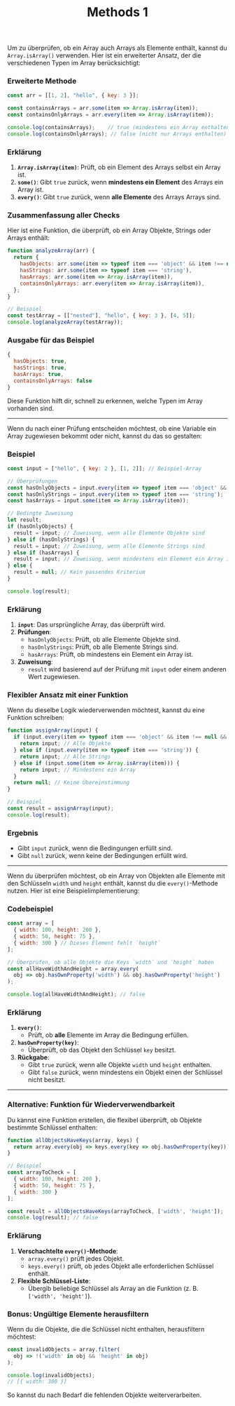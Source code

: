 ﻿---
title: Methods 1
sidebar_label: Methods 1
sidebar_position: 91
---



Um zu überprüfen, ob ein Array auch Arrays als Elemente enthält, kannst du `Array.isArray()` verwenden. Hier ist ein erweiterter Ansatz, der die verschiedenen Typen im Array berücksichtigt:

### Erweiterte Methode
```javascript
const arr = [[1, 2], "hello", { key: 3 }];

const containsArrays = arr.some(item => Array.isArray(item));
const containsOnlyArrays = arr.every(item => Array.isArray(item));

console.log(containsArrays);    // true (mindestens ein Array enthalten)
console.log(containsOnlyArrays); // false (nicht nur Arrays enthalten)
```

### Erklärung
1. **`Array.isArray(item)`**: Prüft, ob ein Element des Arrays selbst ein Array ist.
2. **`some()`**: Gibt `true` zurück, wenn **mindestens ein Element** des Arrays ein Array ist.
3. **`every()`**: Gibt `true` zurück, wenn **alle Elemente** des Arrays Arrays sind.

### Zusammenfassung aller Checks
Hier ist eine Funktion, die überprüft, ob ein Array Objekte, Strings oder Arrays enthält:

```javascript
function analyzeArray(arr) {
  return {
    hasObjects: arr.some(item => typeof item === 'object' && item !== null && !Array.isArray(item)),
    hasStrings: arr.some(item => typeof item === 'string'),
    hasArrays: arr.some(item => Array.isArray(item)),
    containsOnlyArrays: arr.every(item => Array.isArray(item)),
  };
}

// Beispiel
const testArray = [["nested"], "hello", { key: 3 }, [4, 5]];
console.log(analyzeArray(testArray));
```

### Ausgabe für das Beispiel
```javascript
{
  hasObjects: true,
  hasStrings: true,
  hasArrays: true,
  containsOnlyArrays: false
}
```

Diese Funktion hilft dir, schnell zu erkennen, welche Typen im Array vorhanden sind.

---


Wenn du nach einer Prüfung entscheiden möchtest, ob eine Variable ein Array zugewiesen bekommt oder nicht, kannst du das so gestalten:

### Beispiel
```javascript
const input = ["hello", { key: 2 }, [1, 2]]; // Beispiel-Array

// Überprüfungen
const hasOnlyObjects = input.every(item => typeof item === 'object' && item !== null && !Array.isArray(item));
const hasOnlyStrings = input.every(item => typeof item === 'string');
const hasArrays = input.some(item => Array.isArray(item));

// Bedingte Zuweisung
let result;
if (hasOnlyObjects) {
  result = input; // Zuweisung, wenn alle Elemente Objekte sind
} else if (hasOnlyStrings) {
  result = input; // Zuweisung, wenn alle Elemente Strings sind
} else if (hasArrays) {
  result = input; // Zuweisung, wenn mindestens ein Element ein Array ist
} else {
  result = null; // Kein passendes Kriterium
}

console.log(result);
```

### Erklärung
1. **`input`**: Das ursprüngliche Array, das überprüft wird.
2. **Prüfungen**:
   - `hasOnlyObjects`: Prüft, ob alle Elemente Objekte sind.
   - `hasOnlyStrings`: Prüft, ob alle Elemente Strings sind.
   - `hasArrays`: Prüft, ob mindestens ein Element ein Array ist.
3. **Zuweisung**:
   - `result` wird basierend auf der Prüfung mit `input` oder einem anderen Wert zugewiesen.

### Flexibler Ansatz mit einer Funktion
Wenn du dieselbe Logik wiederverwenden möchtest, kannst du eine Funktion schreiben:

```javascript
function assignArray(input) {
  if (input.every(item => typeof item === 'object' && item !== null && !Array.isArray(item))) {
    return input; // Alle Objekte
  } else if (input.every(item => typeof item === 'string')) {
    return input; // Alle Strings
  } else if (input.some(item => Array.isArray(item))) {
    return input; // Mindestens ein Array
  }
  return null; // Keine Übereinstimmung
}

// Beispiel
const result = assignArray(input);
console.log(result);
```

### Ergebnis
- Gibt `input` zurück, wenn die Bedingungen erfüllt sind.
- Gibt `null` zurück, wenn keine der Bedingungen erfüllt wird.

---

Wenn du überprüfen möchtest, ob ein Array von Objekten alle Elemente mit den Schlüsseln `width` und `height` enthält, kannst du die `every()`-Methode nutzen. Hier ist eine Beispielimplementierung:

### Codebeispiel
```javascript
const array = [
  { width: 100, height: 200 },
  { width: 50, height: 75 },
  { width: 300 } // Dieses Element fehlt `height`
];

// Überprüfen, ob alle Objekte die Keys `width` und `height` haben
const allHaveWidthAndHeight = array.every(
  obj => obj.hasOwnProperty('width') && obj.hasOwnProperty('height')
);

console.log(allHaveWidthAndHeight); // false
```

### Erklärung
1. **`every()`**:
   - Prüft, ob **alle** Elemente im Array die Bedingung erfüllen.
2. **`hasOwnProperty(key)`**:
   - Überprüft, ob das Objekt den Schlüssel `key` besitzt.
3. **Rückgabe**:
   - Gibt `true` zurück, wenn alle Objekte `width` und `height` enthalten.
   - Gibt `false` zurück, wenn mindestens ein Objekt einen der Schlüssel nicht besitzt.

---

### Alternative: Funktion für Wiederverwendbarkeit
Du kannst eine Funktion erstellen, die flexibel überprüft, ob Objekte bestimmte Schlüssel enthalten:

```javascript
function allObjectsHaveKeys(array, keys) {
  return array.every(obj => keys.every(key => obj.hasOwnProperty(key)));
}

// Beispiel
const arrayToCheck = [
  { width: 100, height: 200 },
  { width: 50, height: 75 },
  { width: 300 }
];

const result = allObjectsHaveKeys(arrayToCheck, ['width', 'height']);
console.log(result); // false
```

### Erklärung
1. **Verschachtelte `every()`-Methode**:
   - `array.every()` prüft jedes Objekt.
   - `keys.every()` prüft, ob jedes Objekt alle erforderlichen Schlüssel enthält.
2. **Flexible Schlüssel-Liste**:
   - Übergib beliebige Schlüssel als Array an die Funktion (z. B. `['width', 'height']`).

### Bonus: Ungültige Elemente herausfiltern
Wenn du die Objekte, die die Schlüssel nicht enthalten, herausfiltern möchtest:
```javascript
const invalidObjects = array.filter(
  obj => !('width' in obj && 'height' in obj)
);

console.log(invalidObjects);
// [{ width: 300 }]
```

So kannst du nach Bedarf die fehlenden Objekte weiterverarbeiten.
